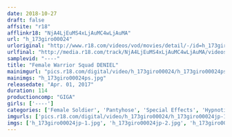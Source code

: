 ```yaml
---
date: 2018-10-27
draft: false
affsite: "r18"
afflinkr18: "NjA4LjEuMS4xLjAuMC4wLjAuMA"
url: "h_173giro00024"
urloriginal: "http://www.r18.com/videos/vod/movies/detail/-/id=h_173giro00024"
urlfinal: "http://media.r18.com/track/NjA4LjEuMS4xLjAuMC4wLjAuMA/videos/vod/movies/detail/-/id=h_173giro00024"
samplevid: "----"
title: "Female Warrior Squad DENIEL"
mainimgurl: "pics.r18.com/digital/video/h_173giro00024/h_173giro00024ps.jpg"
mainimgs: "h_173giro00024ps.jpg"
releasedate: "Apr. 01, 2017"
duration: 114
productioncomp: "GIGA"
girls: ['----']
categories: ['Female Soldier', 'Pantyhose', 'Special Effects', 'Hypnotism']
imgurls: ['pics.r18.com/digital/video/h_173giro00024/h_173giro00024jp-1.jpg', 'pics.r18.com/digital/video/h_173giro00024/h_173giro00024jp-2.jpg', 'pics.r18.com/digital/video/h_173giro00024/h_173giro00024jp-3.jpg', 'pics.r18.com/digital/video/h_173giro00024/h_173giro00024jp-4.jpg', 'pics.r18.com/digital/video/h_173giro00024/h_173giro00024jp-5.jpg', 'pics.r18.com/digital/video/h_173giro00024/h_173giro00024jp-6.jpg', 'pics.r18.com/digital/video/h_173giro00024/h_173giro00024jp-7.jpg', 'pics.r18.com/digital/video/h_173giro00024/h_173giro00024jp-8.jpg', 'pics.r18.com/digital/video/h_173giro00024/h_173giro00024jp-9.jpg', 'pics.r18.com/digital/video/h_173giro00024/h_173giro00024jp-10.jpg', 'pics.r18.com/digital/video/h_173giro00024/h_173giro00024jp-11.jpg', 'pics.r18.com/digital/video/h_173giro00024/h_173giro00024jp-12.jpg', 'pics.r18.com/digital/video/h_173giro00024/h_173giro00024jp-13.jpg', 'pics.r18.com/digital/video/h_173giro00024/h_173giro00024jp-14.jpg', 'pics.r18.com/digital/video/h_173giro00024/h_173giro00024jp-15.jpg', 'pics.r18.com/digital/video/h_173giro00024/h_173giro00024jp-16.jpg', 'pics.r18.com/digital/video/h_173giro00024/h_173giro00024jp-17.jpg', 'pics.r18.com/digital/video/h_173giro00024/h_173giro00024jp-18.jpg', 'pics.r18.com/digital/video/h_173giro00024/h_173giro00024jp-19.jpg', 'pics.r18.com/digital/video/h_173giro00024/h_173giro00024jp-20.jpg']
imgs: ['h_173giro00024jp-1.jpg', 'h_173giro00024jp-2.jpg', 'h_173giro00024jp-3.jpg', 'h_173giro00024jp-4.jpg', 'h_173giro00024jp-5.jpg', 'h_173giro00024jp-6.jpg', 'h_173giro00024jp-7.jpg', 'h_173giro00024jp-8.jpg', 'h_173giro00024jp-9.jpg', 'h_173giro00024jp-10.jpg', 'h_173giro00024jp-11.jpg', 'h_173giro00024jp-12.jpg', 'h_173giro00024jp-13.jpg', 'h_173giro00024jp-14.jpg', 'h_173giro00024jp-15.jpg', 'h_173giro00024jp-16.jpg', 'h_173giro00024jp-17.jpg', 'h_173giro00024jp-18.jpg', 'h_173giro00024jp-19.jpg', 'h_173giro00024jp-20.jpg']
---
```


